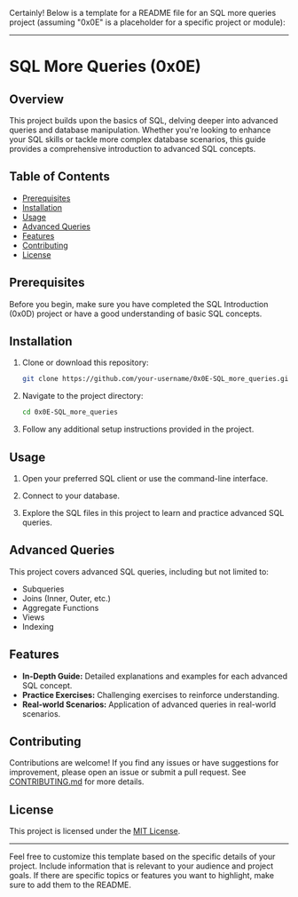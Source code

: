 Certainly! Below is a template for a README file for an SQL more queries project (assuming "0x0E" is a placeholder for a specific project or module):

---

# SQL More Queries (0x0E)

## Overview

This project builds upon the basics of SQL, delving deeper into advanced queries and database manipulation. Whether you're looking to enhance your SQL skills or tackle more complex database scenarios, this guide provides a comprehensive introduction to advanced SQL concepts.

## Table of Contents

- [Prerequisites](#prerequisites)
- [Installation](#installation)
- [Usage](#usage)
- [Advanced Queries](#advanced-queries)
- [Features](#features)
- [Contributing](#contributing)
- [License](#license)

## Prerequisites

Before you begin, make sure you have completed the SQL Introduction (0x0D) project or have a good understanding of basic SQL concepts.

## Installation

1. Clone or download this repository:

   ```bash
   git clone https://github.com/your-username/0x0E-SQL_more_queries.git
   ```

2. Navigate to the project directory:

   ```bash
   cd 0x0E-SQL_more_queries
   ```

3. Follow any additional setup instructions provided in the project.

## Usage

1. Open your preferred SQL client or use the command-line interface.

2. Connect to your database.

3. Explore the SQL files in this project to learn and practice advanced SQL queries.

## Advanced Queries

This project covers advanced SQL queries, including but not limited to:
- Subqueries
- Joins (Inner, Outer, etc.)
- Aggregate Functions
- Views
- Indexing

## Features

- **In-Depth Guide:** Detailed explanations and examples for each advanced SQL concept.
- **Practice Exercises:** Challenging exercises to reinforce understanding.
- **Real-world Scenarios:** Application of advanced queries in real-world scenarios.

## Contributing

Contributions are welcome! If you find any issues or have suggestions for improvement, please open an issue or submit a pull request. See [CONTRIBUTING.md](CONTRIBUTING.md) for more details.

## License

This project is licensed under the [MIT License](LICENSE).

---

Feel free to customize this template based on the specific details of your project. Include information that is relevant to your audience and project goals. If there are specific topics or features you want to highlight, make sure to add them to the README.
